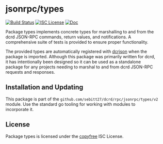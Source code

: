 jsonrpc/types
=============

[![Build Status](https://github.com/sebitt27/dcrd/workflows/Build%20and%20Test/badge.svg)](https://github.com/sebitt27/dcrd/actions)
[![ISC License](https://img.shields.io/badge/license-ISC-blue.svg)](http://copyfree.org)
[![Doc](https://img.shields.io/badge/doc-reference-blue.svg)](https://pkg.go.dev/github.com/sebitt27/dcrd/rpc/jsonrpc/types/v4)

Package types implements concrete types for marshalling to and from the dcrd
JSON-RPC commands, return values, and notifications.  A comprehensive suite of
tests is provided to ensure proper functionality.

The provided types are automatically registered with
[dcrjson](https://github.com/sebitt27/dcrd/tree/master/dcrjson) when the package
is imported.  Although this package was primarily written for dcrd, it has
intentionally been designed so it can be used as a standalone package for any
projects needing to marshal to and from dcrd JSON-RPC requests and responses.

## Installation and Updating

This package is part of the `github.com/sebitt27/dcrd/rpc/jsonrpc/types/v2`
module.  Use the standard go tooling for working with modules to incorporate it.

## License

Package types is licensed under the [copyfree](http://copyfree.org) ISC License.
